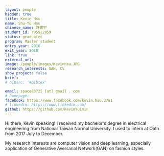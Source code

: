 ```yaml
---
layout: people
hidden: true
title: Kevin Hsu
name: Shu-Yu Hsu
chinese_name: 許書宇
student_id: r05922059
status: graduated
program: Master student
entry_year: 2016
exit_year: 2018
link: true
external_url:
image: /people/images/KevinHsu.JPG
research_interests: GAN, CV
show_project: false
brief:
# bibsrc: '#bibtex'

email: space83725 [at] gmail . com
# homepage: 
facebook: https://www.facebook.com/kevin.hsu.3781
# linkedin: https://www.linkedin.com/
github: https://github.com/KevinYuimin
---
```

Hi there, Kevin speaking!
I received my bachelor's degree in electrical engineering from National Taiwan Normal University.  I used to intern at Oath from 2017 July to December.

My research interests are  computer vision and deep learning, especially application of Generative Aversarial Network(GAN) on fashion styles.
